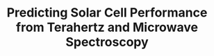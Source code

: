 ---
layout: default
title: Predicting Solar Cell Performance from Terahertz and Microwave Spectroscopy
authors: Hannes Hempel, Tom J Savenjie, Martin Stolterfoht, Jens Neu, Michele Failla, Vaisakh C Paingad, Petr Kužel, Edwin J Heilweil, Jacob A Spies, Markus Schleuning, Jiashang Zhao, Dennis Friedrich, Klaus Schwarzburg, Laurens DA Siebbeles, Patrick Dörflinger, Vladimir Dyakonov, Ryuzi Katoh, Min Ji Hong, John G Labram, Maurizio Monti, Edward Butler-Caddle, James Lloyd-Hughes, Mohammad M Taheri, Jason B Baxter, Timothy J Magnanelli, Simon Luo, Joseph M Cardon, Shane Ardo, Thomas Unold
publication: Advanced Energy Materials, <b>12</b>(13), 2102776
year: 2022
number: 7
doi: https://doi.org/10.1002/aenm.202102776
---